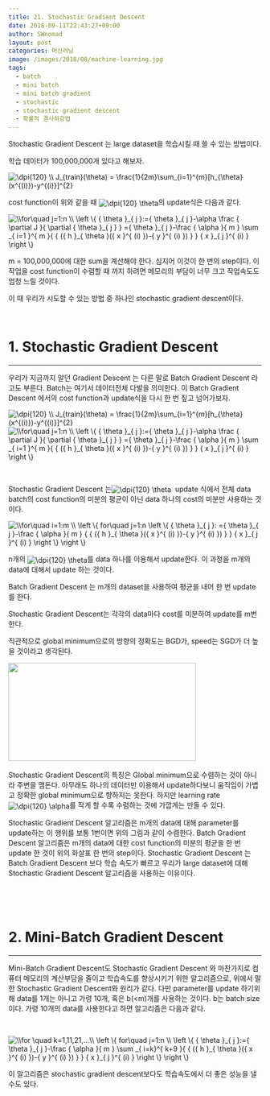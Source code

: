 ```yaml
---
title: 21. Stochastic Gradient Descent
date: 2018-09-11T22:43:27+09:00
author: SWnomad
layout: post
categories: 머신러닝
image: /images/2018/08/machine-learning.jpg
tags:
  - batch
  - mini batch
  - mini batch gradient
  - stochastic
  - stochastic gradient descent
  - 확률적 경사하강법
---
```

Stochastic Gradient Descent 는 large dataset을 학습시킬 때 쓸 수 있는 방법이다.

학습 데이터가 100,000,000개 있다고 해보자.

<img src="https://latex.codecogs.com/gif.latex?\dpi{120}&space;\\&space;J_{train}(\theta)&space;=&space;\frac{1}{2m}\sum_{i=1}^{m}[h_{\theta}(x^{(i)})-y^{(i)}]^{2}" alt="\dpi{120} \\ J_{train}(\theta) = \frac{1}{2m}\sum_{i=1}^{m}[h_{\theta}(x^{(i)})-y^{(i)}]^{2}" align="absmiddle" /> 

cost function이 위와 같을 때 <img src="https://latex.codecogs.com/gif.latex?\dpi{120}&space;\theta" alt="\dpi{120} \theta" align="absmiddle" />의 update식은 다음과 같다.

<img src="https://latex.codecogs.com/gif.latex?\\for\quad&space;j=1:n&space;\\&space;\left&space;\{&space;{&space;\theta&space;}_{&space;j&space;}:={&space;\theta&space;}_{&space;j&space;}-\alpha&space;\frac&space;{&space;\partial&space;J&space;}{&space;\partial&space;{&space;\theta&space;}_{&space;j&space;}&space;}&space;={&space;\theta&space;}_{&space;j&space;}-\frac&space;{&space;\alpha&space;}{&space;m&space;}&space;\sum&space;_{&space;i=1&space;}^{&space;m&space;}{&space;{&space;({&space;h&space;}_{&space;\theta&space;}({&space;x&space;}^{&space;(i)&space;})-{&space;y&space;}^{&space;(i)&space;})&space;}&space;}&space;{&space;x&space;}_{&space;j&space;}^{&space;(i)&space;}&space;\right&space;\}" alt="\\for\quad j=1:n \\ \left \{ { \theta }_{ j }:={ \theta }_{ j }-\alpha \frac { \partial J }{ \partial { \theta }_{ j } } ={ \theta }_{ j }-\frac { \alpha }{ m } \sum _{ i=1 }^{ m }{ { ({ h }_{ \theta }({ x }^{ (i) })-{ y }^{ (i) }) } } { x }_{ j }^{ (i) } \right \}" align="absmiddle" /> 

m = 100,000,000에 대한 sum을 계산해야 한다. 심지어 이것이 한 번의 step이다. 이 작업을 cost function이 수렴할 때 까지 하려면 메모리의 부담이 너무 크고 작업속도도 엄청 느릴 것이다.

이 때 우리가 시도할 수 있는 방법 중 하나인 stochastic gradient descent이다.

&nbsp;

# 1. Stochastic Gradient Descent

* * *

우리가 지금까지 알던 Gradient Descent 는 다른 말로 Batch Gradient Descent 라고도 부른다. Batch는 여기서 데이터전체 다발을 의미한다. 이 Batch Gradient Descent 에서의 cost function과 update식을 다시 한 번 짚고 넘어가보자.

<img src="https://latex.codecogs.com/gif.latex?\dpi{120}&space;\\&space;J_{train}(\theta)&space;=&space;\frac{1}{2m}\sum_{i=1}^{m}[h_{\theta}(x^{(i)})-y^{(i)}]^{2}" alt="\dpi{120} \\ J_{train}(\theta) = \frac{1}{2m}\sum_{i=1}^{m}[h_{\theta}(x^{(i)})-y^{(i)}]^{2}" align="absmiddle" /> 

<img src="https://latex.codecogs.com/gif.latex?\\for\quad&space;j=1:n&space;\\&space;\left&space;\{&space;{&space;\theta&space;}_{&space;j&space;}:={&space;\theta&space;}_{&space;j&space;}-\alpha&space;\frac&space;{&space;\partial&space;J&space;}{&space;\partial&space;{&space;\theta&space;}_{&space;j&space;}&space;}&space;={&space;\theta&space;}_{&space;j&space;}-\frac&space;{&space;\alpha&space;}{&space;m&space;}&space;\sum&space;_{&space;i=1&space;}^{&space;m&space;}{&space;{&space;({&space;h&space;}_{&space;\theta&space;}({&space;x&space;}^{&space;(i)&space;})-{&space;y&space;}^{&space;(i)&space;})&space;}&space;}&space;{&space;x&space;}_{&space;j&space;}^{&space;(i)&space;}&space;\right&space;\}" alt="\\for\quad j=1:n \\ \left \{ { \theta }_{ j }:={ \theta }_{ j }-\alpha \frac { \partial J }{ \partial { \theta }_{ j } } ={ \theta }_{ j }-\frac { \alpha }{ m } \sum _{ i=1 }^{ m }{ { ({ h }_{ \theta }({ x }^{ (i) })-{ y }^{ (i) }) } } { x }_{ j }^{ (i) } \right \}" align="absmiddle" /> 

&nbsp;

Stochastic Gradient Descent 는<img src="https://latex.codecogs.com/gif.latex?\dpi{120}&space;\theta" alt="\dpi{120} \theta" align="absmiddle" />  update 식에서 전체 data batch의 cost function의 미분의 평균이 아닌 data 하나의 cost의 미분만 사용하는 것이다.

<img src="https://latex.codecogs.com/gif.latex?\\for\quad&space;i=1:m&space;\\&space;\left&space;\{&space;for\quad&space;j=1:n&space;\left&space;\{&space;{&space;\theta&space;}_{&space;j&space;}:&space;={&space;\theta&space;}_{&space;j&space;}-\frac&space;{&space;\alpha&space;}{&space;m&space;}&space;{&space;{&space;({&space;h&space;}_{&space;\theta&space;}({&space;x&space;}^{&space;(i)&space;})-{&space;y&space;}^{&space;(i)&space;})&space;}&space;}&space;{&space;x&space;}_{&space;j&space;}^{&space;(i)&space;}&space;\right&space;\}&space;\right&space;\}" alt="\\for\quad i=1:m \\ \left \{ for\quad j=1:n \left \{ { \theta }_{ j }: ={ \theta }_{ j }-\frac { \alpha }{ m } { { ({ h }_{ \theta }({ x }^{ (i) })-{ y }^{ (i) }) } } { x }_{ j }^{ (i) } \right \} \right \}" align="absmiddle" /> 

n개의 <img src="https://latex.codecogs.com/gif.latex?\dpi{120}&space;\theta" alt="\dpi{120} \theta" align="absmiddle" />를 data 하나를 이용해서 update한다. 이 과정을 m개의 data에 대해서 update 하는 것이다.

Batch Gradient Descent 는 m개의 dataset을 사용하여 평균을 내어 한 번 update를 한다.

Stochastic Gradient Descent는 각각의 data마다 cost를 미분하여 update를 m번 한다.

직관적으로 global minimum으로의 방향의 정확도는 BGD가, speed는 SGD가 더 높을 것이라고 생각된다.

<img class="aligncenter wp-image-730" src="/images/2018/09/no-name-5.png" alt="" width="373" height="195" srcset="/images/2018/09/no-name-5.png 575w, /images/2018/09/no-name-5-300x157.png 300w" sizes="(max-width: 373px) 100vw, 373px" /> 

Stochastic Gradient Descent의 특징은 Global minimum으로 수렴하는 것이 아니라 주변을 맴돈다. 아무래도 하나의 데이터만 이용해서 update하다보니 움직임이 가볍고 정확한 global minimum으로 향하지는 못한다. 하지만 learning rate <img src="https://latex.codecogs.com/gif.latex?\dpi{120}&space;\alpha" alt="\dpi{120} \alpha" align="absmiddle" />를 작게 할 수록 수렴하는 것에 가깝게는 만들 수 있다.

Stochastic Gradient Descent 알고리즘은 m개의 data에 대해 parameter를 update하는 이 행위를 보통 1번이면 위의 그림과 같이 수렴한다. Batch Gradient Descent 알고리즘은 m개의 data에 대한 cost function의 미분의 평균을 한 번 update 한 것이 위의 화살표 한 번의 step이다. Stochastic Gradient Descent 는 Batch Gradient Descent 보다 학습 속도가 빠르고 우리가 large dataset에 대해 Stochastic Gradient Descent 알고리즘을 사용하는 이유이다.

&nbsp;

&nbsp;

# 2. Mini-Batch Gradient Descent

* * *

Mini-Batch Gradient Descent도 Stochastic Gradient Descent 와 마찬가지로 컴퓨터 메모리의 계산부담을 줄이고 학습속도를 향상시키기 위한 알고리즘으로, 위에서 말한 Stochastic Gradient Descent와 원리가 같다. 다만 parameter를 update 하기위해 data를 1개는 아니고 가령 10개, 혹은 b(<m)개를 사용하는 것이다. b는 batch size이다. 가령 10개의 data를 사용한다고 하면 알고리즘은 다음과 같다.

&nbsp;

<img src="https://latex.codecogs.com/gif.latex?\\for&space;\quad&space;k=1,11,21,...\\&space;\left&space;\{&space;for\quad&space;j=1:n&space;\\&space;\left&space;\{&space;{&space;\theta&space;}_{&space;j&space;}:={&space;\theta&space;}_{&space;j&space;}-\frac&space;{&space;\alpha&space;}{&space;m&space;}&space;\sum&space;_{&space;i=k}^{&space;k+9&space;}{&space;{&space;({&space;h&space;}_{&space;\theta&space;}({&space;x&space;}^{&space;(i)&space;})-{&space;y&space;}^{&space;(i)&space;})&space;}&space;}&space;{&space;x&space;}_{&space;j&space;}^{&space;(i)&space;}&space;\right&space;\}&space;\right&space;\}" alt="\\for \quad k=1,11,21,...\\ \left \{ for\quad j=1:n \\ \left \{ { \theta }_{ j }:={ \theta }_{ j }-\frac { \alpha }{ m } \sum _{ i=k}^{ k+9 }{ { ({ h }_{ \theta }({ x }^{ (i) })-{ y }^{ (i) }) } } { x }_{ j }^{ (i) } \right \} \right \}" align="absmiddle" /> 

이 알고리즘은 stochastic gradient descent보다도 학습속도에서 더 좋은 성능을 낼 수도 있다.